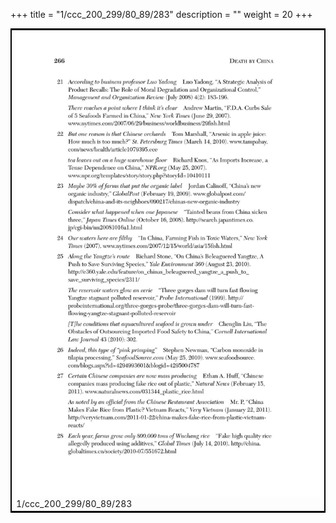 +++
title = "1/ccc_200_299/80_89/283"
description = ""
weight = 20
+++

<table style="border:2px solid black;max-width:800px;max-height:800px;" 
><tr><td><img class="center-fit-jpg"
src="/jpg_/out_jpg_dbc_283.jpg"  >1/ccc_200_299/80_89/283</img></td></tr></table>